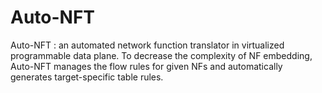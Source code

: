 # Auto-NFT 

Auto-NFT : an automated network function translator in virtualized programmable data plane. To decrease the complexity of NF embedding, Auto-NFT manages the flow rules for given NFs and automatically generates target-specific table rules. 

